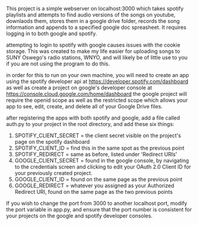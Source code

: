 This project is a simple webserver on localhost:3000 which takes spotify playlists and attempts to find audio versions of the songs on youtube,
downlaods them, stores them in a google drive folder, records the song information and appends to a specified google doc spreasheet. It requires logging in to both google and spotify.

attempting to login to spotify with google causes issues with the cookie storage.
This was created to make my life easier for uploading songs to SUNY Oswego's radio stations, WNYO, and will likely be of little use to you if you are not using the program to do this.

in order for this to run on your own machine, you will need to create an app using the spotify developer api at https://developer.spotify.com/dashboard
as well as create a project on google's developer console at https://console.cloud.google.com/home/dashboard
the google project will require the openid scope as well as the restricted scope which allows your app to see, edit, create, and delete all of your Google Drive files.

after registering the apps with both spotify and google, add a file called auth.py to your project in the root directory, and add these six things:
1. SPOTIFY_CLIENT_SECRET = the client secret visible on the project's page on the spotify dashboard
2. SPOTIFY_CLIENT_ID = find this in the same spot as the previous point
3. SPOTIFY_REDIRECT = same as before, listed under 'Redirect URIs'
4. GOOGLE_CLIENT_SECRET = found in the google console, by navigating to the credentials screen and clicking to edit your OAuth 2.0 Client ID for your previously created project.
5. GOOGLE_CLIENT_ID = found on the same page as the previous point
6. GOOGLE_REDIRECT = whatever you assigned as your Authorized Redirect URI, found on the same page as the two previous points

If you wish to change the port from 3000 to another localhost port, modify the port variable in app.py, and ensure that the port number is consistent for your projects on the google
and spotify developer consoles.
